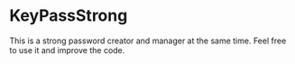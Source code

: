 # KeyPassStrong
This is a strong password creator and manager at the same time. Feel free to use it and improve the code.

